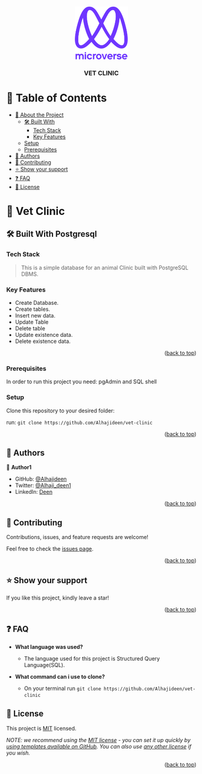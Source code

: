 <a name="readme-top"></a>

<div align="center">
  <img src="assets/murple_logo.png" alt="logo" width="140"  height="auto" />
  <br/>

  <h3><b>VET CLINIC</b></h3>

</div>

# 📗 Table of Contents

- [📖 About the Project](#about-project)
  - [🛠 Built With](#built-with)
    - [Tech Stack](#tech-stack)
    - [Key Features](#key-features)
  - [Setup](#setup)
  - [Prerequisites](#prerequisites)
- [👥 Authors](#authors)
- [🤝 Contributing](#contributing)
- [⭐️ Show your support](#support)
- [❓ FAQ](#faq)
- [📝 License](#license)

# 📖 Vet Clinic <a name="about-project"></a>

## 🛠 Built With <a name="built-with">Postgresql</a>

### Tech Stack <a name="tech-stack"></a>

> This is a simple database for an animal Clinic built with PostgreSQL DBMS.

### Key Features

- Create Database.
- Create tables.
- Insert new data.
- Update Table
- Delete table
- Update existence data.
- Delete existence data.

<p align="right">(<a href="#readme-top">back to top</a>)</p>

### Prerequisites

In order to run this project you need: pgAdmin and SQL shell

### Setup

Clone this repository to your desired folder:

run: `git clone https://github.com/Alhajideen/vet-clinic`

<p align="right">(<a href="#readme-top">back to top</a>)</p>

## 👥 Authors <a name="authors"></a>

👤 **Author1**

- GitHub: [@Alhajideen](https://github.com/Alhajideen)
- Twitter: [@Alhaji_deen1](https://twitter.com/Alhaji_deen1)
- LinkedIn: [Deen](https://linkedin.com/in/nurudeen-salifu-776753244)

<p align="right">(<a href="#readme-top">back to top</a>)</p>

## 🤝 Contributing <a name="contributing"></a>

Contributions, issues, and feature requests are welcome!

Feel free to check the [issues page](https://github.com/Alhajideen/vet-clinic/issues).

<p align="right">(<a href="#readme-top">back to top</a>)</p>

## ⭐️ Show your support <a name="support"></a>

If you like this project, kindly leave a star! 

<p align="right">(<a href="#readme-top">back to top</a>)</p>

## ❓ FAQ <a name="faq"></a>

- **What language was used?**

  - The language used for this project is Structured Query Language(SQL).

- **What command can i use to clone?**

  - On your terminal run `git clone https://github.com/Alhajideen/vet-clinic`


## 📝 License <a name="license"></a>

This project is [MIT](./LICENSE) licensed.

_NOTE: we recommend using the [MIT license](https://choosealicense.com/licenses/mit/) - you can set it up quickly by [using templates available on GitHub](https://docs.github.com/en/communities/setting-up-your-project-for-healthy-contributions/adding-a-license-to-a-repository). You can also use [any other license](https://choosealicense.com/licenses/) if you wish._

<p align="right">(<a href="#readme-top">back to top</a>)</p>
